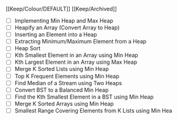 [[Keep/Colour/DEFAULT]] [[Keep/Archived]] 

- [ ] Implementing Min Heap and Max Heap
- [ ] Heapify an Array (Convert Array to Heap)
- [ ] Inserting an Element into a Heap
- [ ] Extracting Minimum/Maximum Element from a Heap
- [ ] Heap Sort
- [ ] Kth Smallest Element in an Array using Min Heap
- [ ] Kth Largest Element in an Array using Max Heap
- [ ] Merge K Sorted Lists using Min Heap
- [ ] Top K Frequent Elements using Min Heap
- [ ] Find Median of a Stream using Two Heaps
- [ ] Convert BST to a Balanced Min Heap
- [ ] Find the Kth Smallest Element in a BST using Min Heap
- [ ] Merge K Sorted Arrays using Min Heap
- [ ] Smallest Range Covering Elements from K Lists using Min Hea
